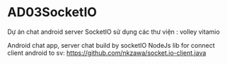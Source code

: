 # AD03SocketIO
Dự án chat android server SocketIO
sử dụng các thư viện :
 volley
 vitamio


Android chat app, server chat build by socketIO NodeJs
lib for connect client android to sv: https://github.com/nkzawa/socket.io-client.java
 
